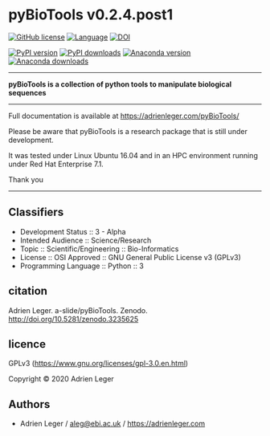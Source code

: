 # pyBioTools v0.2.4.post1

[![GitHub license](https://img.shields.io/github/license/a-slide/pyBioTools.svg)](https://github.com/a-slide/pyBioTools/blob/master/LICENSE)
[![Language](https://img.shields.io/badge/Language-Python3-yellow.svg)](https://www.python.org/)
[![DOI](https://zenodo.org/badge/111435767.svg)](https://zenodo.org/badge/latestdoi/111435767)

[![PyPI version](https://badge.fury.io/py/pyBioTools.svg)](https://badge.fury.io/py/pyBioTools)
[![PyPI downloads](https://pepy.tech/badge/pyBioTools)](https://pepy.tech/project/pyBioTools)
[![Anaconda version](https://anaconda.org/aleg/pybiotools/badges/version.svg)](https://anaconda.org/aleg/pybiotools)
[![Anaconda downloads](https://anaconda.org/aleg/pybiotools/badges/downloads.svg)](https://anaconda.org/aleg/pybiotools)

---

**pyBioTools is a collection of python tools to manipulate biological sequences**

---

Full documentation is available at https://adrienleger.com/pyBioTools/

Please be aware that pyBioTools is a research package that is still under development.

It was tested under Linux Ubuntu 16.04 and in an HPC environment running under Red Hat Enterprise 7.1.

Thank you

---

## Classifiers

* Development Status :: 3 - Alpha
* Intended Audience :: Science/Research
* Topic :: Scientific/Engineering :: Bio-Informatics
* License :: OSI Approved :: GNU General Public License v3 (GPLv3)
* Programming Language :: Python :: 3

## citation

Adrien Leger. a-slide/pyBioTools. Zenodo. http://doi.org/10.5281/zenodo.3235625

## licence

GPLv3 (https://www.gnu.org/licenses/gpl-3.0.en.html)

Copyright © 2020 Adrien Leger

## Authors

* Adrien Leger / aleg@ebi.ac.uk / https://adrienleger.com
